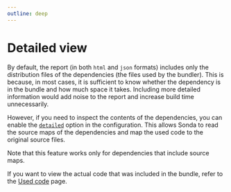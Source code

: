 ```yaml
---
outline: deep
---
```


# Detailed view

By default, the report (in both `html` and `json` formats) includes only the distribution files of the dependencies (the files used by the bundler). This is because, in most cases, it is sufficient to know whether the dependency is in the bundle and how much space it takes. Including more detailed information would add noise to the report and increase build time unnecessarily.

<CustomImage
  src="/treemap.jpg"
  alt="Tree map chart for a folder containing multiple folders and distribution files from the Sonda project itself"
  caption="Default tree map chart of the Sonda project itself"
/>

However, if you need to inspect the contents of the dependencies, you can enable the [`detailed`](/configuration#detailed) option in the configuration. This allows Sonda to read the source maps of the dependencies and map the used code to the original source files.

<CustomImage
  src="/treemap-detailed.jpg"
  alt="Tree map chart for a folder containing multiple source folders and files from the Sonda project itself"
  caption="Detailed view replaces the distribution files with source files"
/>

Note that this feature works only for dependencies that include source maps.

If you want to view the actual code that was included in the bundle, refer to the [Used code](/features/used-code) page.
